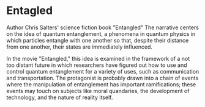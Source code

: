 <head>
<title>Week 3 Responses</title>
</head>

<body>
<h1>Entagled</h1>
<p>Author Chris Salters' science fiction book "Entangled" The narrative centers on the idea of quantum entanglement, a phenomena in quantum physics in which particles entangle with one another so that, despite their distance from one another, their states are immediately influenced.

In the movie "Entangled," this idea is examined in the framework of a not too distant future in which researchers have figured out how to use and control quantum entanglement for a variety of uses, such as communication and transportation. The protagonist is probably drawn into a chain of events where the manipulation of entanglement has important ramifications; these events may touch on subjects like moral quandaries, the development of technology, and the nature of reality itself.</p>
</body>

